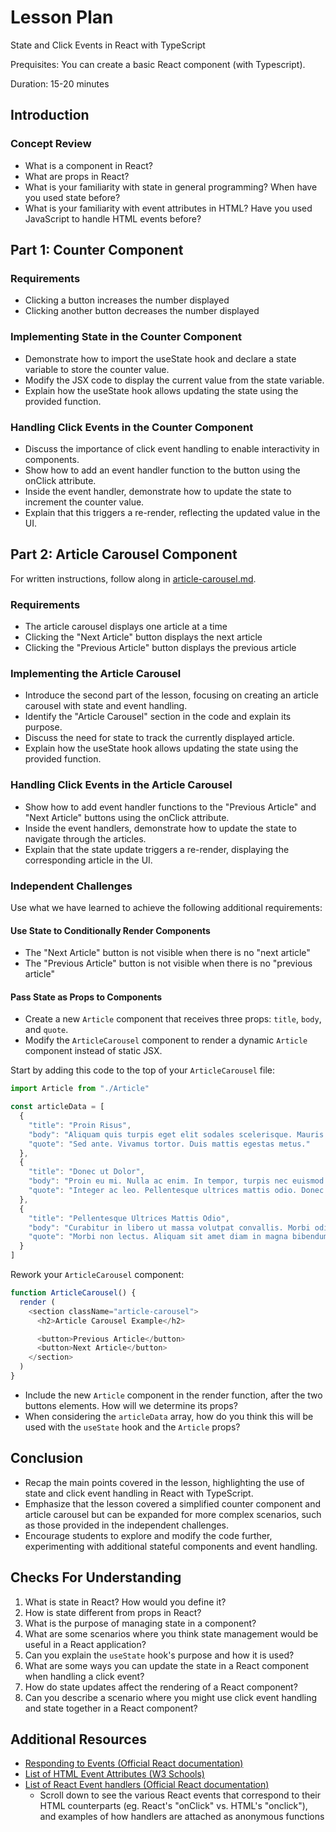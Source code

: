 # Lesson Plan

State and Click Events in React with TypeScript

Prequisites: You can create a basic React component (with Typescript).

Duration: 15-20 minutes

## Introduction

### Concept Review

- What is a component in React?
- What are props in React?
- What is your familiarity with state in general programming? When have you used state before?
- What is your familiarity with event attributes in HTML? Have you used JavaScript to handle HTML events before?

## Part 1: Counter Component

### Requirements

- Clicking a button increases the number displayed
- Clicking another button decreases the number displayed

### Implementing State in the Counter Component

- Demonstrate how to import the useState hook and declare a state variable to store the counter value.
- Modify the JSX code to display the current value from the state variable.
- Explain how the useState hook allows updating the state using the provided function.

### Handling Click Events in the Counter Component

- Discuss the importance of click event handling to enable interactivity in components.
- Show how to add an event handler function to the button using the onClick attribute.
- Inside the event handler, demonstrate how to update the state to increment the counter value.
- Explain that this triggers a re-render, reflecting the updated value in the UI.

## Part 2: Article Carousel Component

For written instructions, follow along in [article-carousel.md](./article-carousel.md).

### Requirements

- The article carousel displays one article at a time
- Clicking the "Next Article" button displays the next article
- Clicking the "Previous Article" button displays the previous article

### Implementing the Article Carousel

- Introduce the second part of the lesson, focusing on creating an article carousel with state and event handling.
- Identify the "Article Carousel" section in the code and explain its purpose.
- Discuss the need for state to track the currently displayed article.
- Explain how the useState hook allows updating the state using the provided function.

### Handling Click Events in the Article Carousel

- Show how to add event handler functions to the "Previous Article" and "Next Article" buttons using the onClick attribute.
- Inside the event handlers, demonstrate how to update the state to navigate through the articles.
- Explain that the state update triggers a re-render, displaying the corresponding article in the UI.

### Independent Challenges

Use what we have learned to achieve the following additional requirements:

#### Use State to Conditionally Render Components

- The "Next Article" button is not visible when there is no "next article"
- The "Previous Article" button is not visible when there is no "previous article"

#### Pass State as Props to Components

- Create a new `Article` component that receives three props: `title`, `body`, and `quote`.
- Modify the `ArticleCarousel` component to render a dynamic `Article` component instead of static JSX.

Start by adding this code to the top of your `ArticleCarousel` file:

```js
import Article from "./Article"

const articleData = [
  {
    "title": "Proin Risus",
    "body": "Aliquam quis turpis eget elit sodales scelerisque. Mauris sit amet eros. Suspendisse accumsan tortor quis turpis.",
    "quote": "Sed ante. Vivamus tortor. Duis mattis egestas metus."
  },
  {
    "title": "Donec ut Dolor",
    "body": "Proin eu mi. Nulla ac enim. In tempor, turpis nec euismod scelerisque, quam turpis adipiscing lorem, vitae mattis nibh ligula nec sem.",
    "quote": "Integer ac leo. Pellentesque ultrices mattis odio. Donec vitae nisi."
  },
  {
    "title": "Pellentesque Ultrices Mattis Odio",
    "body": "Curabitur in libero ut massa volutpat convallis. Morbi odio odio, elementum eu, interdum eu, tincidunt in, leo. Maecenas pulvinar lobortis est.",
    "quote": "Morbi non lectus. Aliquam sit amet diam in magna bibendum imperdiet. Nullam orci pede, venenatis non, sodales sed, tincidunt eu, felis."
  }
]
```

Rework your `ArticleCarousel` component:

```js
function ArticleCarousel() {
  render (
    <section className="article-carousel">
      <h2>Article Carousel Example</h2>

      <button>Previous Article</button>
      <button>Next Article</button>
    </section>
  )
}
```

- Include the new `Article` component in the render function, after the two buttons elements. How will we determine its props?
- When considering the `articleData` array, how do you think this will be used with the `useState` hook and the `Article` props?

## Conclusion

- Recap the main points covered in the lesson, highlighting the use of state and click event handling in React with TypeScript.
- Emphasize that the lesson covered a simplified counter component and article carousel but can be expanded for more complex scenarios, such as those provided in the independent challenges.
- Encourage students to explore and modify the code further, experimenting with additional stateful components and event handling.

## Checks For Understanding

1. What is state in React? How would you define it?
1. How is state different from props in React?
1. What is the purpose of managing state in a component?
1. What are some scenarios where you think state management would be useful in a React application?
1. Can you explain the `useState` hook's purpose and how it is used?
1. What are some ways you can update the state in a React component when handling a click event?
1. How do state updates affect the rendering of a React component?
1. Can you describe a scenario where you might use click event handling and state together in a React component?

## Additional Resources

- [Responding to Events (Official React documentation)](https://react.dev/learn/responding-to-events)
- [List of HTML Event Attributes (W3 Schools)](https://www.w3schools.com/tags/ref_eventattributes.asp)
- [List of React Event handlers (Official React documentation)](https://react.dev/reference/react-dom/components/common#react-event-object)
  - Scroll down to see the various React events that correspond to their HTML counterparts (eg. React's "onClick" vs. HTML's "onclick"), and examples of how handlers are attached as anonymous functions
